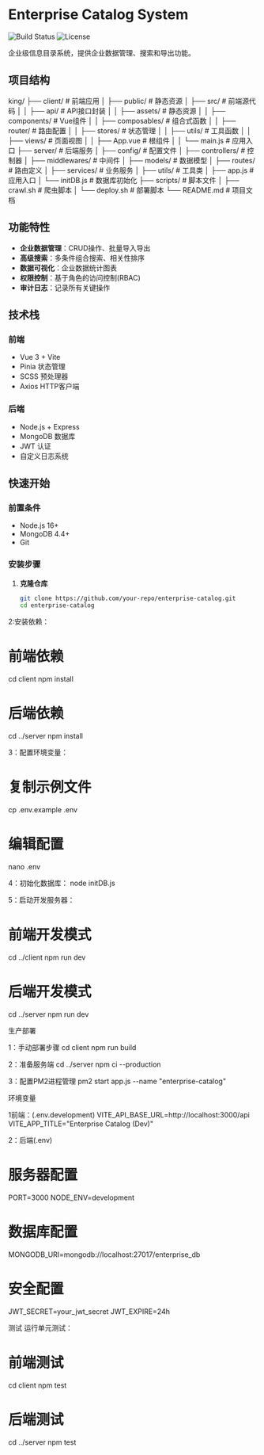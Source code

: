 # Enterprise Catalog System

![Build Status](https://img.shields.io/badge/build-passing-brightgreen)
![License](https://img.shields.io/badge/license-MIT-blue)

企业级信息目录系统，提供企业数据管理、搜索和导出功能。

## 项目结构
king/
├── client/ # 前端应用
│ ├── public/ # 静态资源
│ ├── src/ # 前端源代码
│ │ ├── api/ # API接口封装
│ │ ├── assets/ # 静态资源
│ │ ├── components/ # Vue组件
│ │ ├── composables/ # 组合式函数
│ │ ├── router/ # 路由配置
│ │ ├── stores/ # 状态管理
│ │ ├── utils/ # 工具函数
│ │ ├── views/ # 页面视图
│ │ ├── App.vue # 根组件
│ │ └── main.js # 应用入口
├── server/ # 后端服务
│ ├── config/ # 配置文件
│ ├── controllers/ # 控制器
│ ├── middlewares/ # 中间件
│ ├── models/ # 数据模型
│ ├── routes/ # 路由定义
│ ├── services/ # 业务服务
│ ├── utils/ # 工具类
│ ├── app.js # 应用入口
│ └── initDB.js # 数据库初始化
├── scripts/ # 脚本文件
│ ├── crawl.sh # 爬虫脚本
│ └── deploy.sh # 部署脚本
└── README.md # 项目文档


## 功能特性

- **企业数据管理**：CRUD操作、批量导入导出
- **高级搜索**：多条件组合搜索、相关性排序
- **数据可视化**：企业数据统计图表
- **权限控制**：基于角色的访问控制(RBAC)
- **审计日志**：记录所有关键操作

## 技术栈

### 前端
- Vue 3 + Vite
- Pinia 状态管理
- SCSS 预处理器
- Axios HTTP客户端

### 后端
- Node.js + Express
- MongoDB 数据库
- JWT 认证
- 自定义日志系统

## 快速开始

### 前置条件
- Node.js 16+
- MongoDB 4.4+
- Git

### 安装步骤

1. **克隆仓库**
   ```bash
   git clone https://github.com/your-repo/enterprise-catalog.git
   cd enterprise-catalog

2:安装依赖：
# 前端依赖
cd client
npm install

# 后端依赖
cd ../server
npm install

3：配置环境变量：
# 复制示例文件
cp .env.example .env

# 编辑配置
nano .env

4：初始化数据库：
node initDB.js

5：启动开发服务器：
# 前端开发模式
cd ../client
npm run dev

# 后端开发模式
cd ../server
npm run dev

生产部署

1：手动部署步骤
cd client
npm run build

2：准备服务端
cd ../server
npm ci --production

3：配置PM2进程管理
pm2 start app.js --name "enterprise-catalog"

环境变量

1前端：(.env.development)
VITE_API_BASE_URL=http://localhost:3000/api
VITE_APP_TITLE="Enterprise Catalog (Dev)"

2：后端(.env)
# 服务器配置
PORT=3000
NODE_ENV=development

# 数据库配置
MONGODB_URI=mongodb://localhost:27017/enterprise_db

# 安全配置
JWT_SECRET=your_jwt_secret
JWT_EXPIRE=24h

测试
运行单元测试：
# 前端测试
cd client
npm test

# 后端测试
cd ../server
npm test


